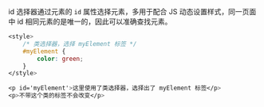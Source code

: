 id 选择器通过元素的 `id` 属性选择元素，多用于配合 JS 动态设置样式，同一页面中 id 相同元素的是唯一的，因此可以准确查找元素。

```CSS
<style>
    /* 类选择器，选择 myElement 标签 */
    #myElement {  
        color: green;  
    }  
</style>  
  
<p id='myElement'>这里使用了类选择器，选择出了 myElement 标签</p>  
<p>不带这个类的标签不会改变</p>  
```
